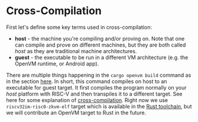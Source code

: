 # Cross-Compilation

First let's define some key terms used in cross-compilation:
- **host** - the machine you're compiling and/or proving on. Note that one can compile and prove on different machines, but they are both called *host* as they are traditional machine architectures.
- **guest** - the executable to be run in a different VM architecture (e.g. the OpenVM runtime, or Android app).

There are multiple things happening in the `cargo openvm build` command as in the section [here](./write-program.md). In short, this command compiles on host to an executable for guest target.
It first compiles the program normally on your *host* platform with RISC-V and then transpiles it to a different target. See here for some explanation of [cross-compilation](https://rust-lang.github.io/rustup/cross-compilation.html).
Right now we use `riscv32im-risc0-zkvm-elf` target which is available in the [Rust toolchain](https://doc.rust-lang.org/rustc/platform-support/riscv32im-risc0-zkvm-elf.html), but we will contribute an OpenVM target to Rust in the future.
